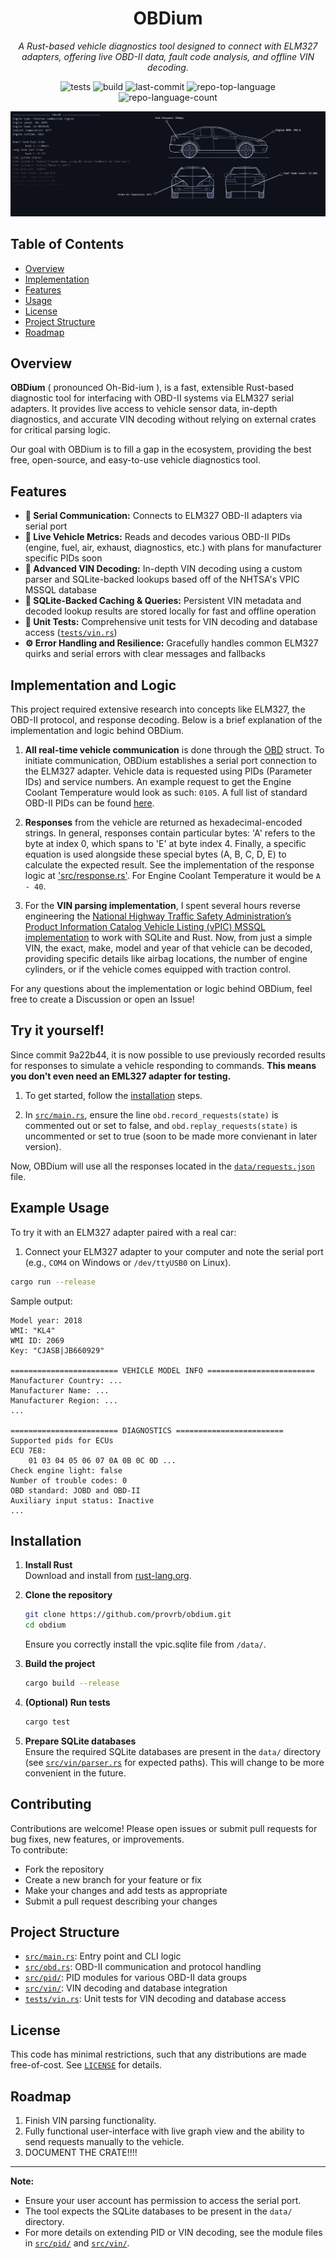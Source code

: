 <div align="center">
  <h1>OBDium</h1>
  <p><em>A Rust-based vehicle diagnostics tool designed to connect with ELM327 adapters, offering live OBD-II data, fault code analysis, and offline VIN decoding.</p></em>
  
  <img alt="tests" src="https://img.shields.io/github/actions/workflow/status/provrb/obdium/rust.yml?label=tests&style=flat&logo=github&color=0080ff">
  <img alt="build" src="https://img.shields.io/github/actions/workflow/status/provrb/obdium/rust.yml?label=build&style=flat&logo=github&color=0080ff)">
  <img alt="last-commit" src="https://img.shields.io/github/last-commit/provrb/obdium?style=flat&logo=git&logoColor=white&color=0080ff">
  <img alt="repo-top-language" src="https://img.shields.io/github/languages/top/provrb/obdium?style=flat&color=0080ff">
  <img alt="repo-language-count" src="https://img.shields.io/github/languages/count/provrb/obdium?style=flat&color=0080ff">
</div>

![Banner](/docs/banner.jpg)

## Table of Contents
- [Overview](#overview)
- [Implementation](#implementation-and-logic)
- [Features](#features)
- [Usage](#example-usage)
- [License](#license)
- [Project Structure](#project-structure)
- [Roadmap](#roadmap)

## Overview

**OBDium** ( pronounced Oh-Bid-ium ), is a fast, extensible Rust-based diagnostic tool for interfacing with OBD-II systems via ELM327 serial adapters. It provides live access to vehicle sensor data, in-depth diagnostics, and accurate VIN decoding without relying on external crates for critical parsing logic. 

Our goal with OBDium is to fill a gap in the ecosystem, providing the best free, open-source, and easy-to-use vehicle diagnostics tool.

## Features

- **🔌 Serial Communication:** Connects to ELM327 OBD-II adapters via serial port
- **🧠 Live Vehicle Metrics:** Reads and decodes various OBD-II PIDs (engine, fuel, air, exhaust, diagnostics, etc.) with plans for manufacturer specific PIDs soon
- **🔎 Advanced VIN Decoding:** In-depth VIN decoding using a custom parser and SQLite-backed lookups based off of the NHTSA's VPIC MSSQL database
- **💾 SQLite-Backed Caching & Queries:** Persistent VIN metadata and decoded lookup results are stored locally for fast and offline operation
- **🧪 Unit Tests:** Comprehensive unit tests for VIN decoding and database access ([`tests/vin.rs`](tests/vin.rs))
- **⚙️ Error Handling and Resilience:** Gracefully handles common ELM327 quirks and serial errors with clear messages and fallbacks

## Implementation and Logic
This project required extensive research into concepts like ELM327, the OBD-II protocol, and response decoding. Below is a brief explanation of the implementation and logic behind OBDium.

1. **All real-time vehicle communication** is done through the [OBD](src/obd.rs) struct. To initiate communication, OBDium establishes a serial port connection to the ELM327 adapter. Vehicle data is requested using PIDs (Parameter IDs) and service numbers. An example request to get the Engine Coolant Temperature would look as such: `0105`. A full list of standard OBD-II PIDs can be found [here](https://en.wikipedia.org/wiki/OBD-II_PIDs). 

2. **Responses** from the vehicle are returned as hexadecimal-encoded strings. In general, responses contain particular bytes: 'A' refers to the byte at index 0, which spans to 'E' at byte index 4. Finally, a specific equation is used alongside these special bytes (A, B, C, D, E) to calculate the expected result. See the implementation of the response logic at ['src/response.rs'](src/response.rs). For Engine Coolant Temperature it would be `A - 40`.

3. For the **VIN parsing implementation**, I spent several hours reverse engineering the [National Highway Traffic Safety Administration’s Product Information Catalog Vehicle Listing (vPIC) MSSQL implementation](https://vpic.nhtsa.dot.gov/api/) to work with SQLite and Rust. Now, from just a simple VIN, the exact, make, model and year of that vehicle can be decoded, providing specific details like airbag locations, the number of engine cylinders, or if the vehicle comes equipped with traction control.

For any questions about the implementation or logic behind OBDium, feel free to create a Discussion or open an Issue!

## Try it yourself!

Since commit 9a22b44, it is now possible to use previously recorded results for responses to simulate a vehicle responding to commands. **This means you don't even need an EML327 adapter for testing.**

1. To get started, follow the [installation](#installation) steps. 

2. In [`src/main.rs`](src/main.rs), ensure the line `obd.record_requests(state)` is commented out or set to false, and `obd.replay_requests(state)` is uncommented or set to true (soon to be made more convienant in later version).

Now, OBDium will use all the responses located in the [`data/requests.json`](data/requests.json) file.

## Example Usage

To try it with an ELM327 adapter paired with a real car:

1. Connect your ELM327 adapter to your computer and note the serial port (e.g., `COM4` on Windows or `/dev/ttyUSB0` on Linux).

```sh
cargo run --release
```

Sample output:
```
Model year: 2018
WMI: "KL4"
WMI ID: 2069
Key: "CJASB|JB660929"

======================== VEHICLE MODEL INFO ========================
Manufacturer Country: ...
Manufacturer Name: ...
Manufacturer Region: ...
...

======================== DIAGNOSTICS ========================
Supported pids for ECUs
ECU 7E8:
    01 03 04 05 06 07 0A 0B 0C 0D ...
Check engine light: false
Number of trouble codes: 0
OBD standard: JOBD and OBD-II
Auxiliary input status: Inactive
...
```

## Installation

1. **Install Rust**  
   Download and install from [rust-lang.org](https://www.rust-lang.org/tools/install).

2. **Clone the repository**  
   ```sh
   git clone https://github.com/provrb/obdium.git
   cd obdium
   ```

   Ensure you correctly install the vpic.sqlite file from `/data/`.

3. **Build the project**  
   ```sh
   cargo build --release
   ```

4. **(Optional) Run tests**  
   ```sh
   cargo test
   ```

5. **Prepare SQLite databases**  
   Ensure the required SQLite databases are present in the `data/` directory (see [`src/vin/parser.rs`](src/vin/parser.rs) for expected paths). This will change to be more convenient in the future.

## Contributing

Contributions are welcome! Please open issues or submit pull requests for bug fixes, new features, or improvements.  
To contribute:

- Fork the repository
- Create a new branch for your feature or fix
- Make your changes and add tests as appropriate
- Submit a pull request describing your changes

## Project Structure

- [`src/main.rs`](src/main.rs): Entry point and CLI logic
- [`src/obd.rs`](src/obd.rs): OBD-II communication and protocol handling
- [`src/pid/`](src/pid/mod.rs): PID modules for various OBD-II data groups
- [`src/vin/`](src/vin/mod.rs): VIN decoding and database integration
- [`tests/vin.rs`](tests/vin.rs): Unit tests for VIN decoding and database access

## License

This code has minimal restrictions, such that any distributions are made free-of-cost. See [`LICENSE`](LICENSE) for details. 

## Roadmap
1. Finish VIN parsing functionality.
2. Fully functional user-interface with live graph view and the ability to send requests manually to the vehicle.
3. DOCUMENT THE CRATE!!!!

---

**Note:**  
- Ensure your user account has permission to access the serial port.
- The tool expects the SQLite databases to be present in the `data/` directory.
- For more details on extending PID or VIN decoding, see the module files in [`src/pid/`](src/pid/mod.rs) and [`src/vin/`](src/vin/mod.rs).